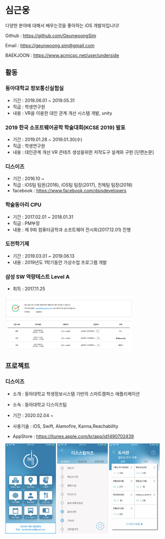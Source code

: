 # 심근웅

다양한 분야에 대해서 배우는것을 좋아하는 iOS 개발자입니다!

Github : https://github.com/GeunwoongSim

Email : https://geunwoong.sim@gmail.com

BAEKJOON : https://www.acmicpc.net/user/underside



## 활동

### 동아대학교 정보통신실험실
- 기간 : 2018.06.01 ~ 2019.05.31
- 직급 : 학생연구원
- 내용 : VR을 이용한 대인 관계 개선 시스템 개발, unity

### 2019 한국 소프트웨어공학 학술대회(KCSE 2019) 발표
- 기간 : 2019.01.28 ~ 2019.01.30(수)
- 직급 : 학생연구원
- 내용 : 대인관계 개선 VR 콘테츠 생성을위한 저작도구 설계와 구현 [단편논문]

### 디스이즈
- 기간 : 2016.10 ~  
- 직급 : iOS팀 팀원(2016), iOS팀 팀장(2017), 전체팀 팀장(2018)
- facebook : https://www.facebook.com/dsisdevelopers

### 학술동아리 CPU
- 기간 : 2017.02.01 ~ 2018.01.31
- 직급 : PM부장
- 내용 : 제 9회 컴퓨터공학과 소프트웨어 전시회(2017.12.01) 진행

### 도전학기제
- 기간 : 2019.03.01 ~ 2019.06.13
- 내용 : 2019년도 1학기동안 가상수업 프로그램 개발

### 삼성 SW 역량테스트 Level A

- 취득 : 2017.11.25

<img src = "Image/SWTest_1.png" width = "400">

  

## 프로젝트

### 디스이즈
- 소개 : 동아대학교 학생정보시스템 기반의 스마트캠퍼스 애플리케이션

- 소속 : 동아대학교 디스이즈팀

- 기간 : 2020.02.04 ~ 

- 사용기술 : iOS, Swift, Alamofire, Kanna,Reachability

- AppStore : https://itunes.apple.com/kr/app/id1490702439



<img src="Image/thisis_1.png" width="160"> <img src="Image/thisis_2.png" width="160"> <img src="Image/thisis_3.png" width="160">

